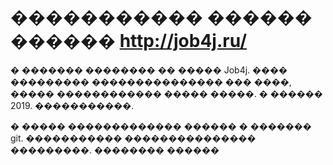 # ����������� ������ ������      http://job4j.ru/

� ������� �������� �� ����� Job4j. ���� ��������� ��������������� ��� ����, ����� ������������ ����� �����.
� ������ 2019. �����������.

� ����� ������������� ������ � ������� git.
����������� ��������������� ���������. �������� ������